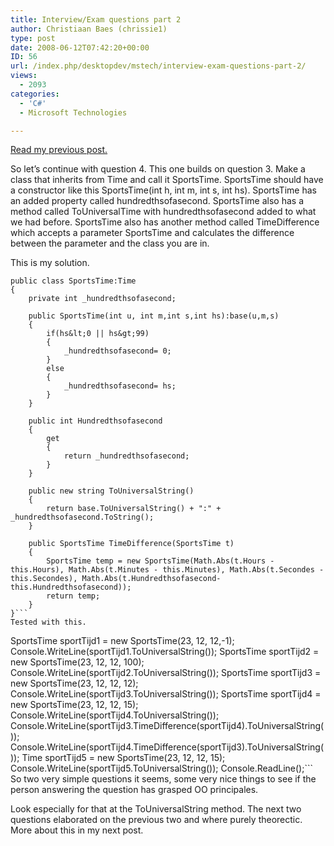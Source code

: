 ```yaml
---
title: Interview/Exam questions part 2
author: Christiaan Baes (chrissie1)
type: post
date: 2008-06-12T07:42:20+00:00
ID: 56
url: /index.php/desktopdev/mstech/interview-exam-questions-part-2/
views:
  - 2093
categories:
  - 'C#'
  - Microsoft Technologies

---
```

[Read my previous post.][1]

So let&#8217;s continue with question 4. This one builds on question 3. Make a class that inherits from Time and call it SportsTime. SportsTime should have a constructor like this SportsTime(int h, int m, int s, int hs). SportsTime has an added property called hundredthsofasecond. SportsTime also has a method called ToUniversalTime with hundredthsofasecond added to what we had before. SportsTime also has another method called TimeDifference which accepts a parameter SportsTime and calculates the difference between the parameter and the class you are in.

This is my solution.

```
public class SportsTime:Time
{
    private int _hundredthsofasecond;

    public SportsTime(int u, int m,int s,int hs):base(u,m,s)
    {
        if(hs&lt;0 || hs&gt;99)
        {
            _hundredthsofasecond= 0;
        }
        else
        {
            _hundredthsofasecond= hs;
        }
    }

    public int Hundredthsofasecond
    {
        get
        {
            return _hundredthsofasecond;
        }
    }

    public new string ToUniversalString()
    {
        return base.ToUniversalString() + ":" + _hundredthsofasecond.ToString();
    }

    public SportsTime TimeDifference(SportsTime t)
    {
        SportsTime temp = new SportsTime(Math.Abs(t.Hours - this.Hours), Math.Abs(t.Minutes - this.Minutes), Math.Abs(t.Secondes - this.Secondes), Math.Abs(t.Hundredthsofasecond- this.Hundredthsofasecond));
        return temp;     
    }
}```
Tested with this.

```
SportsTime sportTijd1 = new SportsTime(23, 12, 12,-1);
            Console.WriteLine(sportTijd1.ToUniversalString());
            SportsTime sportTijd2 = new SportsTime(23, 12, 12, 100);
            Console.WriteLine(sportTijd2.ToUniversalString());
            SportsTime sportTijd3 = new SportsTime(23, 12, 12, 12);
            Console.WriteLine(sportTijd3.ToUniversalString());
            SportsTime sportTijd4 = new SportsTime(23, 12, 12, 15);
            Console.WriteLine(sportTijd4.ToUniversalString());
            Console.WriteLine(sportTijd3.TimeDifference(sportTijd4).ToUniversalString());
            Console.WriteLine(sportTijd4.TimeDifference(sportTijd3).ToUniversalString());
            Time sportTijd5 = new SportsTime(23, 12, 12, 15);
            Console.WriteLine(sportTijd5.ToUniversalString());
            Console.ReadLine();```
So two very simple questions it seems, some very nice things to see if the person answering the question has grasped OO principales. 

Look especially for that at the ToUniversalString method. The next two questions elaborated on the previous two and where purely theorectic. More about this in my next post.

 [1]: /index.php/DesktopDev/MSTech/interview-exam-questions